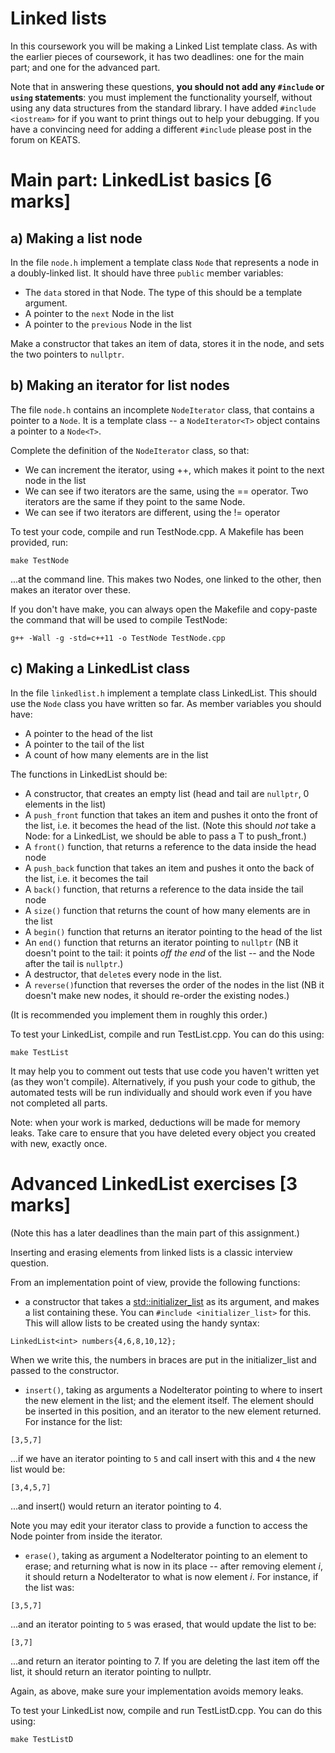 # Linked lists

In this coursework you will be making a Linked List template class.  As with the earlier pieces of coursework, it has two deadlines: one for the main part; and one for the advanced part.

Note that in answering these questions, **you should not add any `#include` or `using` statements**: you must implement the functionality yourself, without using any data structures from the standard library.  I have added `#include <iostream>` for if you want to print things out to help your debugging.  If you have a convincing need for adding a different `#include` please post in the forum on KEATS.

# Main part: LinkedList basics [6 marks]

## a) Making a list node

In the file `node.h` implement a template class `Node` that represents a node in a doubly-linked list.  It should have three `public` member variables:

- The `data` stored in that Node.  The type of this should be a template argument.
- A pointer to the `next` Node in the list
- A pointer to the `previous` Node in the list

Make a constructor that takes an item of data, stores it in the node, and sets the two pointers to `nullptr`.

## b) Making an iterator for list nodes

The file `node.h` contains an incomplete `NodeIterator` class, that contains a pointer to a `Node`.  It is a template class -- a `NodeIterator<T>` object contains a pointer to a `Node<T>`.

Complete the definition of the `NodeIterator` class, so that:

- We can increment the iterator, using ++, which makes it point to the next node in the list
- We can see if two iterators are the same, using the == operator.  Two iterators are the same if they point to the same Node.
- We can see if two iterators are different, using the != operator


To test your code, compile and run TestNode.cpp.  A Makefile has been provided, run:

`make TestNode`  

...at the command line.  This makes two Nodes, one linked to the other, then makes an iterator over these.

If you don't have make, you can always open the Makefile and copy-paste the command that will be used to compile TestNode:

`g++ -Wall -g -std=c++11 -o TestNode TestNode.cpp`


## c) Making a LinkedList class

In the file `linkedlist.h` implement a template class LinkedList.  This should use the `Node` class you have written so far.  As member variables you should have:

- A pointer to the head of the list
- A pointer to the tail of the list
- A count of how many elements are in the list

The functions in LinkedList should be:

- A constructor, that creates an empty list (head and tail are `nullptr`, 0 elements in the list)
- A `push_front` function that takes an item and pushes it onto the front of the list, i.e. it becomes the head of the list.  (Note this should *not* take a Node: for a LinkedList<T>, we should be able to pass a T to push_front.)
- A `front()` function, that returns a reference to the data inside the head node
- A `push_back` function that takes an item and pushes it onto the back of the list, i.e. it becomes the tail
- A `back()` function, that returns a reference to the data inside the tail node
- A `size()` function that returns the count of how many elements are in the list
- A `begin()` function that returns an iterator pointing to the head of the list
- An `end()` function that returns an iterator pointing to `nullptr`  (NB it doesn't point to the tail: it points *off the end* of the list -- and the Node after the tail is `nullptr`.)
- A destructor, that `delete`s every node in the list.
- A `reverse()`function that reverses the order of the nodes in the list (NB it doesn't make new nodes, it should re-order the existing nodes.)

(It is recommended you implement them in roughly this order.)

To test your LinkedList, compile and run TestList.cpp.  You can do this using:

`make TestList`  

It may help you to comment out tests that use code you haven't written yet (as they won't compile).  Alternatively, if you push your code to github, the automated tests will be run individually and should work even if you have not completed all parts.

Note: when your work is marked, deductions will be made for memory leaks.  Take care to ensure that you have deleted every object you created with new, exactly once.


# Advanced LinkedList exercises [3 marks]

(Note this has a later deadlines than the main part of this assignment.)

Inserting and erasing elements from linked lists is a classic interview question.

From an implementation point of view, provide the following functions:

- a constructor that takes a [std::initializer\_list<T>](http://en.cppreference.com/w/cpp/utility/initializer_list) as its argument, and makes a list containing these.  You can `#include <initializer_list>` for this.  This will allow lists to be created using the handy syntax:

`LinkedList<int> numbers{4,6,8,10,12};`  

When we write this, the numbers in braces are put in the initializer_list and passed to the constructor.

- `insert()`, taking as arguments a NodeIterator pointing to where to insert the new element in the list; and the element itself.  The element should be inserted in this position, and an iterator to the new element returned.  For instance for the list:

`[3,5,7]`

...if we have an iterator pointing to `5` and call insert with this and `4` the new list would be:

`[3,4,5,7]`

...and insert() would return an iterator pointing to 4.

Note you may edit your iterator class to provide a function to access the Node pointer from inside the iterator.

- `erase()`, taking as argument a NodeIterator pointing to an element to erase; and returning what is now in its place -- after removing element *i*, it should return a NodeIterator to what is now element *i*.  For instance, if the list was:
 

`[3,5,7]`

...and an iterator pointing to `5` was erased, that would update the list to be:

`[3,7]`

...and return an iterator pointing to 7.  If you are deleting the last item off the list, it should return an iterator pointing to nullptr.

Again, as above, make sure your implementation avoids memory leaks.

To test your LinkedList now, compile and run TestListD.cpp.  You can do this using:

`make TestListD`  
